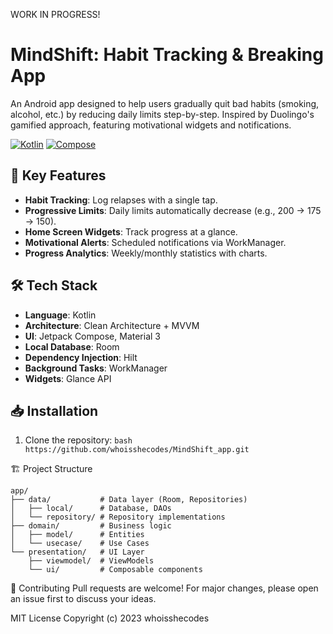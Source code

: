 WORK IN PROGRESS!


# MindShift: Habit Tracking & Breaking App


An Android app designed to help users gradually quit bad habits (smoking, alcohol, etc.) by reducing daily limits step-by-step. Inspired by Duolingo's gamified approach, featuring motivational widgets and notifications.

[![Kotlin](https://img.shields.io/badge/Kotlin-1.9.0-blue.svg)](https://kotlinlang.org)
[![Compose](https://img.shields.io/badge/Jetpack%20Compose-1.6.0-brightgreen)](https://developer.android.com/jetpack/compose)

## 🚀 Key Features
- **Habit Tracking**: Log relapses with a single tap.
- **Progressive Limits**: Daily limits automatically decrease (e.g., 200 → 175 → 150).
- **Home Screen Widgets**: Track progress at a glance.
- **Motivational Alerts**: Scheduled notifications via WorkManager.
- **Progress Analytics**: Weekly/monthly statistics with charts.

## 🛠 Tech Stack
- **Language**: Kotlin
- **Architecture**: Clean Architecture + MVVM
- **UI**: Jetpack Compose, Material 3
- **Local Database**: Room
- **Dependency Injection**: Hilt
- **Background Tasks**: WorkManager
- **Widgets**: Glance API

## 📥 Installation
1. Clone the repository:
   ```bash https://github.com/whoisshecodes/MindShift_app.git```

🏗 Project Structure
```
app/
├── data/           # Data layer (Room, Repositories)
│   ├── local/      # Database, DAOs
│   └── repository/ # Repository implementations
├── domain/         # Business logic
│   ├── model/      # Entities
│   └── usecase/    # Use Cases
└── presentation/   # UI Layer
    ├── viewmodel/  # ViewModels
    └── ui/         # Composable components
```

🤝 Contributing
Pull requests are welcome! For major changes, please open an issue first to discuss your ideas.

MIT License
Copyright (c) 2023 whoisshecodes
